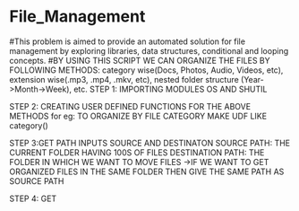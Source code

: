 # File_Management
#This problem is aimed to provide an automated solution for file management by exploring libraries, data structures, conditional and looping concepts.
#BY USING THIS SCRIPT WE CAN ORGANIZE THE FILES BY FOLLOWING METHODS:
category wise(Docs, Photos, Audio, Videos, etc),
extension wise(.mp3, .mp4, .mkv, etc),
nested folder structure (Year->Month->Week), etc.
STEP 1: IMPORTING MODULES OS AND SHUTIL

STEP 2: CREATING USER DEFINED FUNCTIONS FOR THE ABOVE METHODS 
         for eg: TO ORGANIZE BY FILE CATEGORY MAKE UDF LIKE category()
         
STEP 3:GET PATH INPUTS SOURCE AND DESTINATON
        SOURCE PATH: THE CURRENT FOLDER HAVING 100S OF FILES
        DESTINATION PATH: THE FOLDER IN WHICH WE WANT TO MOVE FILES 
                          ->IF WE WANT TO GET ORGANIZED FILES IN THE SAME FOLDER THEN GIVE THE SAME PATH AS SOURCE PATH
                          
STEP 4: GET 
